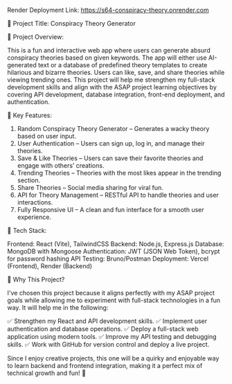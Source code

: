 Render Deployment Link: https://s64-conspiracy-theory.onrender.com

📌 Project Title:
Conspiracy Theory Generator

📌 Project Overview:

This is a fun and interactive web app where users can generate absurd conspiracy theories based on given keywords. The app will either use AI-generated text or a database of predefined theory templates to create hilarious and bizarre theories. Users can like, save, and share theories while viewing trending ones. This project will help me strengthen my full-stack development skills and align with the ASAP project learning objectives by covering API development, database integration, front-end deployment, and authentication.

📌 Key Features:

1. Random Conspiracy Theory Generator – Generates a wacky theory based on user input.
2. User Authentication – Users can sign up, log in, and manage their theories.
3. Save & Like Theories – Users can save their favorite theories and engage with others’ creations.
4. Trending Theories – Theories with the most likes appear in the trending section.
5. Share Theories – Social media sharing for viral fun.
6. API for Theory Management – RESTful API to handle theories and user interactions.
7. Fully Responsive UI – A clean and fun interface for a smooth user experience.

📌 Tech Stack:

Frontend: React (Vite), TailwindCSS
Backend: Node.js, Express.js
Database: MongoDB with Mongoose
Authentication: JWT (JSON Web Token), bcrypt for password hashing
API Testing: Bruno/Postman
Deployment: Vercel (Frontend), Render (Backend)

📌 Why This Project?

I've chosen this project because it aligns perfectly with my ASAP project goals while allowing me to experiment with full-stack technologies in a fun way. It will help me in the following:

✅ Strengthen my React and API development skills.
✅ Implement user authentication and database operations.
✅ Deploy a full-stack web application using modern tools.
✅ Improve my API testing and debugging skills.
✅ Work with GitHub for version control and deploy a live project.

Since I enjoy creative projects, this one will be a quirky and enjoyable way to learn backend and frontend integration, making it a perfect mix of technical growth and fun! 🚀